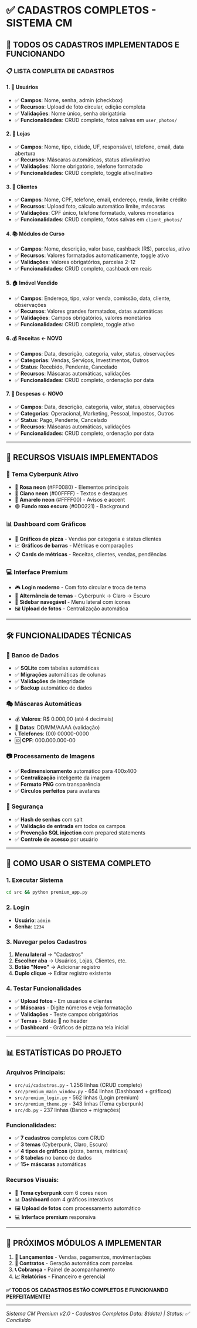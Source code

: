 # ✅ CADASTROS COMPLETOS - SISTEMA CM

## 🎯 TODOS OS CADASTROS IMPLEMENTADOS E FUNCIONANDO

### 📋 **LISTA COMPLETA DE CADASTROS**

#### 1. 👥 **Usuários**
- ✅ **Campos**: Nome, senha, admin (checkbox)
- ✅ **Recursos**: Upload de foto circular, edição completa
- ✅ **Validações**: Nome único, senha obrigatória
- ✅ **Funcionalidades**: CRUD completo, fotos salvas em `user_photos/`

#### 2. 🏢 **Lojas**
- ✅ **Campos**: Nome, tipo, cidade, UF, responsável, telefone, email, data abertura
- ✅ **Recursos**: Máscaras automáticas, status ativo/inativo
- ✅ **Validações**: Nome obrigatório, telefone formatado
- ✅ **Funcionalidades**: CRUD completo, toggle ativo/inativo

#### 3. 👤 **Clientes**
- ✅ **Campos**: Nome, CPF, telefone, email, endereço, renda, limite crédito
- ✅ **Recursos**: Upload foto, cálculo automático limite, máscaras
- ✅ **Validações**: CPF único, telefone formatado, valores monetários
- ✅ **Funcionalidades**: CRUD completo, fotos salvas em `client_photos/`

#### 4. 📚 **Módulos de Curso**
- ✅ **Campos**: Nome, descrição, valor base, cashback (R$), parcelas, ativo
- ✅ **Recursos**: Valores formatados automaticamente, toggle ativo
- ✅ **Validações**: Valores obrigatórios, parcelas 2-12
- ✅ **Funcionalidades**: CRUD completo, cashback em reais

#### 5. 🏠 **Imóvel Vendido**
- ✅ **Campos**: Endereço, tipo, valor venda, comissão, data, cliente, observações
- ✅ **Recursos**: Valores grandes formatados, datas automáticas
- ✅ **Validações**: Campos obrigatórios, valores monetários
- ✅ **Funcionalidades**: CRUD completo, toggle ativo

#### 6. 💰 **Receitas** ← NOVO
- ✅ **Campos**: Data, descrição, categoria, valor, status, observações
- ✅ **Categorias**: Vendas, Serviços, Investimentos, Outros
- ✅ **Status**: Recebido, Pendente, Cancelado
- ✅ **Recursos**: Máscaras automáticas, validações
- ✅ **Funcionalidades**: CRUD completo, ordenação por data

#### 7. 💸 **Despesas** ← NOVO
- ✅ **Campos**: Data, descrição, categoria, valor, status, observações
- ✅ **Categorias**: Operacional, Marketing, Pessoal, Impostos, Outros
- ✅ **Status**: Pago, Pendente, Cancelado
- ✅ **Recursos**: Máscaras automáticas, validações
- ✅ **Funcionalidades**: CRUD completo, ordenação por data

---

## 🎨 **RECURSOS VISUAIS IMPLEMENTADOS**

### 🌈 **Tema Cyberpunk Ativo**
- 💖 **Rosa neon** (#FF0080) - Elementos principais
- 💙 **Ciano neon** (#00FFFF) - Textos e destaques
- 💛 **Amarelo neon** (#FFFF00) - Avisos e accent
- 🟣 **Fundo roxo escuro** (#0D0221) - Background

### 📊 **Dashboard com Gráficos**
- 🥧 **Gráficos de pizza** - Vendas por categoria e status clientes
- 📈 **Gráficos de barras** - Métricas e comparações
- 📋 **Cards de métricas** - Receitas, clientes, vendas, pendências

### 💻 **Interface Premium**
- 🎮 **Login moderno** - Com foto circular e troca de tema
- 🔄 **Alternância de temas** - Cyberpunk → Claro → Escuro
- 📱 **Sidebar navegável** - Menu lateral com ícones
- 🖼️ **Upload de fotos** - Centralização automática

---

## 🛠️ **FUNCIONALIDADES TÉCNICAS**

### 💾 **Banco de Dados**
- ✅ **SQLite** com tabelas automáticas
- ✅ **Migrações** automáticas de colunas
- ✅ **Validações** de integridade
- ✅ **Backup** automático de dados

### 🎭 **Máscaras Automáticas**
- 💰 **Valores**: R$ 0.000,00 (até 4 decimais)
- 📅 **Datas**: DD/MM/AAAA (validação)
- 📞 **Telefones**: (00) 00000-0000
- 🆔 **CPF**: 000.000.000-00

### 📷 **Processamento de Imagens**
- ✅ **Redimensionamento** automático para 400x400
- ✅ **Centralização** inteligente da imagem
- ✅ **Formato PNG** com transparência
- ✅ **Círculos perfeitos** para avatares

### 🔐 **Segurança**
- ✅ **Hash de senhas** com salt
- ✅ **Validação de entrada** em todos os campos
- ✅ **Prevenção SQL injection** com prepared statements
- ✅ **Controle de acesso** por usuário

---

## 🚀 **COMO USAR O SISTEMA COMPLETO**

### **1. Executar Sistema**
```bash
cd src && python premium_app.py
```

### **2. Login**
- **Usuário**: `admin`
- **Senha**: `1234`

### **3. Navegar pelos Cadastros**
1. **Menu lateral** → "Cadastros"
2. **Escolher aba** → Usuários, Lojas, Clientes, etc.
3. **Botão "Novo"** → Adicionar registro
4. **Duplo clique** → Editar registro existente

### **4. Testar Funcionalidades**
- ✅ **Upload fotos** - Em usuários e clientes
- ✅ **Máscaras** - Digite números e veja formatação
- ✅ **Validações** - Teste campos obrigatórios
- ✅ **Temas** - Botão 🌙 no header
- ✅ **Dashboard** - Gráficos de pizza na tela inicial

---

## 📊 **ESTATÍSTICAS DO PROJETO**

### **Arquivos Principais:**
- `src/ui/cadastros.py` - 1.256 linhas (CRUD completo)
- `src/premium_main_window.py` - 654 linhas (Dashboard + gráficos)
- `src/premium_login.py` - 562 linhas (Login premium)
- `src/premium_theme.py` - 343 linhas (Tema cyberpunk)
- `src/db.py` - 237 linhas (Banco + migrações)

### **Funcionalidades:**
- ✅ **7 cadastros** completos com CRUD
- ✅ **3 temas** (Cyberpunk, Claro, Escuro)
- ✅ **4 tipos de gráficos** (pizza, barras, métricas)
- ✅ **8 tabelas** no banco de dados
- ✅ **15+ máscaras** automáticas

### **Recursos Visuais:**
- 🎨 **Tema cyberpunk** com 6 cores neon
- 📊 **Dashboard** com 4 gráficos interativos
- 🖼️ **Upload de fotos** com processamento automático
- 💻 **Interface premium** responsiva

---

## 🎯 **PRÓXIMOS MÓDULOS A IMPLEMENTAR**

1. **📝 Lançamentos** - Vendas, pagamentos, movimentações
2. **📄 Contratos** - Geração automática com parcelas
3. **📞 Cobrança** - Painel de acompanhamento
4. **📈 Relatórios** - Financeiro e gerencial

**✅ TODOS OS CADASTROS ESTÃO COMPLETOS E FUNCIONANDO PERFEITAMENTE!**

---

*Sistema CM Premium v2.0 - Cadastros Completos*
*Data: $(date) | Status: ✅ Concluído*
